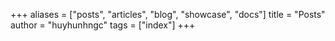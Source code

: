 +++
aliases = ["posts", "articles", "blog", "showcase", "docs"]
title = "Posts"
author = "huyhunhngc"
tags = ["index"]
+++
